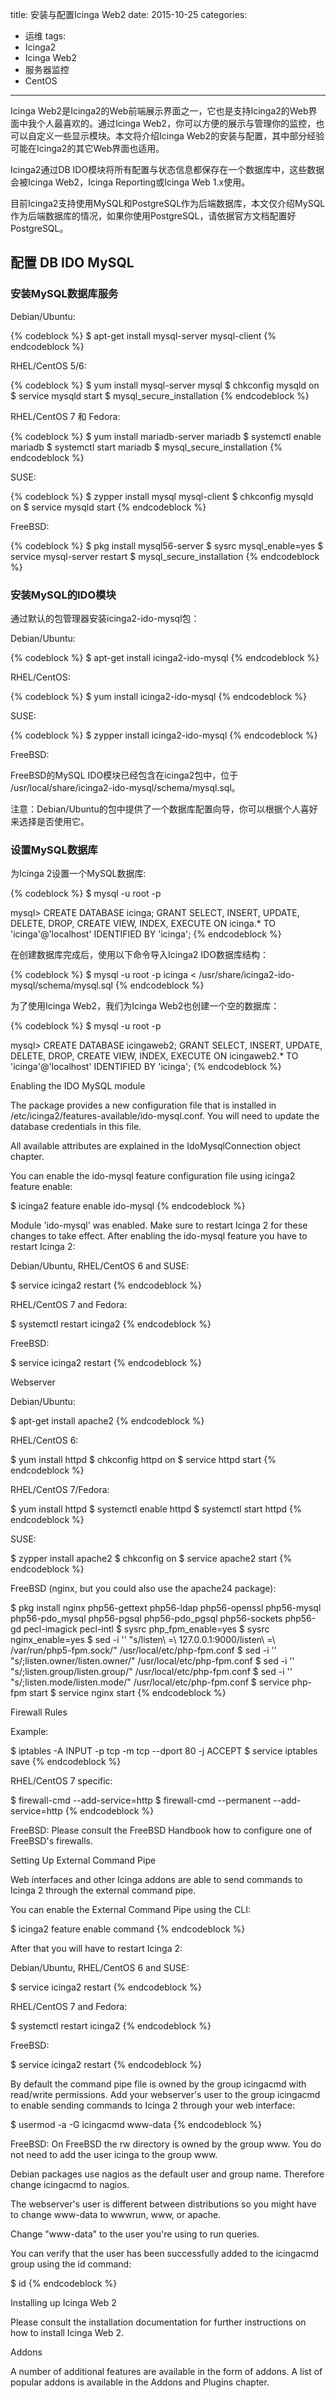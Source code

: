 title: 安装与配置Icinga Web2
date: 2015-10-25
categories: 
- 运维
tags: 
- Icinga2
- Icinga Web2
- 服务器监控
- CentOS

---

Icinga Web2是Icinga2的Web前端展示界面之一，它也是支持Icinga2的Web界面中我个人最喜欢的。通过Icinga Web2，你可以方便的展示与管理你的监控，也可以自定义一些显示模块。本文将介绍Icinga Web2的安装与配置，其中部分经验可能在Icinga2的其它Web界面也适用。

<!--more-->

Icinga2通过DB IDO模块将所有配置与状态信息都保存在一个数据库中，这些数据会被Icinga Web2，Icinga Reporting或Icinga Web 1.x使用。

目前Icinga2支持使用MySQL和PostgreSQL作为后端数据库，本文仅介绍MySQL作为后端数据库的情况，如果你使用PostgreSQL，请依据官方文档配置好PostgreSQL。

## 配置 DB IDO MySQL ##

### 安装MySQL数据库服务 ###

Debian/Ubuntu:

{% codeblock %}
$ apt-get install mysql-server mysql-client
{% endcodeblock %}

RHEL/CentOS 5/6:

{% codeblock %}
$ yum install mysql-server mysql
$ chkconfig mysqld on
$ service mysqld start
$ mysql_secure_installation
{% endcodeblock %}

RHEL/CentOS 7 和 Fedora:

{% codeblock %}
$ yum install mariadb-server mariadb
$ systemctl enable mariadb
$ systemctl start mariadb
$ mysql_secure_installation
{% endcodeblock %}

SUSE:

{% codeblock %}
$ zypper install mysql mysql-client
$ chkconfig mysqld on
$ service mysqld start
{% endcodeblock %}

FreeBSD:

{% codeblock %}
$ pkg install mysql56-server
$ sysrc mysql_enable=yes
$ service mysql-server restart
$ mysql_secure_installation
{% endcodeblock %}

### 安装MySQL的IDO模块 ###

通过默认的包管理器安装icinga2-ido-mysql包：

Debian/Ubuntu:

{% codeblock %}
$ apt-get install icinga2-ido-mysql
{% endcodeblock %}

RHEL/CentOS:

{% codeblock %}
$ yum install icinga2-ido-mysql
{% endcodeblock %}

SUSE:

{% codeblock %}
$ zypper install icinga2-ido-mysql
{% endcodeblock %}

FreeBSD:

FreeBSD的MySQL IDO模块已经包含在icinga2包中，位于 /usr/local/share/icinga2-ido-mysql/schema/mysql.sql。

注意：Debian/Ubuntu的包中提供了一个数据库配置向导，你可以根据个人喜好来选择是否使用它。

### 设置MySQL数据库 ###

为Icinga 2设置一个MySQL数据库:

{% codeblock %}
$ mysql -u root -p

mysql>  CREATE DATABASE icinga;
        GRANT SELECT, INSERT, UPDATE, DELETE, DROP, CREATE VIEW, INDEX, EXECUTE ON icinga.* TO 'icinga'@'localhost' IDENTIFIED BY 'icinga';
{% endcodeblock %}

在创建数据库完成后，使用以下命令导入Icinga2 IDO数据库结构：

{% codeblock %}
$ mysql -u root -p icinga < /usr/share/icinga2-ido-mysql/schema/mysql.sql
{% endcodeblock %}

为了使用Icinga Web2，我们为Icinga Web2也创建一个空的数据库：

{% codeblock %}
$ mysql -u root -p

mysql>  CREATE DATABASE icingaweb2;
        GRANT SELECT, INSERT, UPDATE, DELETE, DROP, CREATE VIEW, INDEX, EXECUTE ON icingaweb2.* TO 'icinga'@'localhost' IDENTIFIED BY 'icinga';
{% endcodeblock %}

Enabling the IDO MySQL module

The package provides a new configuration file that is installed in /etc/icinga2/features-available/ido-mysql.conf. You will need to update the database credentials in this file.

All available attributes are explained in the IdoMysqlConnection object chapter.

You can enable the ido-mysql feature configuration file using icinga2 feature enable:

$ icinga2 feature enable ido-mysql
{% endcodeblock %}

Module 'ido-mysql' was enabled.
Make sure to restart Icinga 2 for these changes to take effect.
After enabling the ido-mysql feature you have to restart Icinga 2:

Debian/Ubuntu, RHEL/CentOS 6 and SUSE:

$ service icinga2 restart
{% endcodeblock %}

RHEL/CentOS 7 and Fedora:

$ systemctl restart icinga2
{% endcodeblock %}

FreeBSD:

$ service icinga2 restart
{% endcodeblock %}

Webserver

Debian/Ubuntu:

$ apt-get install apache2
{% endcodeblock %}

RHEL/CentOS 6:

$ yum install httpd
$ chkconfig httpd on
$ service httpd start
{% endcodeblock %}

RHEL/CentOS 7/Fedora:

$ yum install httpd
$ systemctl enable httpd
$ systemctl start httpd
{% endcodeblock %}

SUSE:

$ zypper install apache2
$ chkconfig on
$ service apache2 start
{% endcodeblock %}

FreeBSD (nginx, but you could also use the apache24 package):

$ pkg install nginx php56-gettext php56-ldap php56-openssl php56-mysql php56-pdo_mysql php56-pgsql php56-pdo_pgsql php56-sockets php56-gd pecl-imagick pecl-intl
$ sysrc php_fpm_enable=yes
$ sysrc nginx_enable=yes
$ sed -i '' "s/listen\ =\ 127.0.0.1:9000/listen\ =\ \/var\/run\/php5-fpm.sock/" /usr/local/etc/php-fpm.conf
$ sed -i '' "s/;listen.owner/listen.owner/" /usr/local/etc/php-fpm.conf
$ sed -i '' "s/;listen.group/listen.group/" /usr/local/etc/php-fpm.conf
$ sed -i '' "s/;listen.mode/listen.mode/" /usr/local/etc/php-fpm.conf
$ service php-fpm start
$ service nginx start
{% endcodeblock %}

Firewall Rules

Example:

$ iptables -A INPUT -p tcp -m tcp --dport 80 -j ACCEPT
$ service iptables save
{% endcodeblock %}

RHEL/CentOS 7 specific:

$ firewall-cmd --add-service=http
$ firewall-cmd --permanent --add-service=http
{% endcodeblock %}

FreeBSD: Please consult the FreeBSD Handbook how to configure one of FreeBSD's firewalls.

Setting Up External Command Pipe

Web interfaces and other Icinga addons are able to send commands to Icinga 2 through the external command pipe.

You can enable the External Command Pipe using the CLI:

$ icinga2 feature enable command
{% endcodeblock %}

After that you will have to restart Icinga 2:

Debian/Ubuntu, RHEL/CentOS 6 and SUSE:

$ service icinga2 restart
{% endcodeblock %}

RHEL/CentOS 7 and Fedora:

$ systemctl restart icinga2
{% endcodeblock %}

FreeBSD:

$ service icinga2 restart
{% endcodeblock %}

By default the command pipe file is owned by the group icingacmd with read/write permissions. Add your webserver's user to the group icingacmd to enable sending commands to Icinga 2 through your web interface:

$ usermod -a -G icingacmd www-data
{% endcodeblock %}

FreeBSD: On FreeBSD the rw directory is owned by the group www. You do not need to add the user icinga to the group www.

Debian packages use nagios as the default user and group name. Therefore change icingacmd to nagios.

The webserver's user is different between distributions so you might have to change www-data to wwwrun, www, or apache.

Change "www-data" to the user you're using to run queries.

You can verify that the user has been successfully added to the icingacmd group using the id command:

$ id <your-webserver-user>
{% endcodeblock %}

Installing up Icinga Web 2

Please consult the installation documentation for further instructions on how to install Icinga Web 2.

Addons

A number of additional features are available in the form of addons. A list of popular addons is available in the Addons and Plugins chapter.